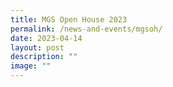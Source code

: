 ```yaml
---
title: MGS Open House 2023
permalink: /news-and-events/mgsoh/
date: 2023-04-14
layout: post
description: ""
image: ""
---
```

